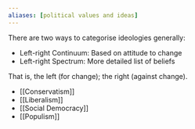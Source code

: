 ```yaml
---
aliases: [political values and ideas]
---
```


There are two ways to categorise ideologies generally:
- Left-right Continuum: Based on attitude to change
- Left-right Spectrum: More detailed list of beliefs

That is, the left (for change); the right (against change).

- [[Conservatism]]
- [[Liberalism]]
- [[Social Democracy]]
- [[Populism]]
